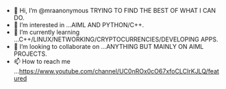 - 👋 Hi, I’m @mraanonymous TRYING TO FIND THE BEST OF WHAT I CAN DO.
- 👀 I’m interested in ...AIML AND PYTHON/C++.
- 🌱 I’m currently learning ...C++/LINUX/NETWORKING/CRYPTOCURRENCIES/DEVELOPING APPS.
- 💞️ I’m looking to collaborate on ...ANYTHING BUT MAINLY ON AIML PROJECTS.
- 📫 How to reach me ...https://www.youtube.com/channel/UC0nROx0cO67xfoCLCIrKJLQ/featured

<!---
mraanonymous/mraanonymous is a ✨ special ✨ repository because its `README.md` (this file) appears on your GitHub profile.
You can click the Preview link to take a look at your changes.
--->
